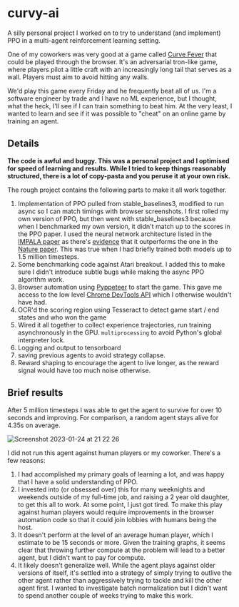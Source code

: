 # curvy-ai

A silly personal project I worked on to try to understand (and implement) PPO in a multi-agent reinforcement learning setting.

One of my coworkers was very good at a game called [Curve Fever](https://curvefever.pro/) that could be played through the browser. It's an adversarial
tron-like game, where players pilot a little craft with an increasingly long tail that serves as a wall. Players must aim to avoid hitting any walls.

We'd play this game every Friday and he frequently beat all of us. I'm a software engineer by trade and I have no ML experience, but I thought, what 
the heck, I'll see if I can train something to beat him. At the very least, I wanted to learn and see if it was possible to "cheat" on an online game
by training an agent.

## Details

**The code is awful and buggy. This was a personal project and I optimised for speed of learning and results. While I tried to keep things reasonably
structured, there is a lot of copy-pasta and you peruse it at your own risk.**

The rough project contains the following parts to make it all work together.

1. Implementation of PPO pulled from stable_baselines3, modified to run async so I can match timings with browser screenshots. I first rolled my own
version of PPO, but then went with stable_baselines3 because when I benchmarked my own version, it didn't match up to the scores in the PPO
paper. I used the neural network architecture listed in the [IMPALA paper](https://arxiv.org/pdf/1802.01561.pdf) as there's 
[evidence](https://openai.com/blog/quantifying-generalization-in-reinforcement-learning/) that it outperforms the one in the 
[Nature paper](https://web.stanford.edu/class/psych209/Readings/MnihEtAlHassibis15NatureControlDeepRL.pdf). This was true when I had briefly trained
both models up to 1.5 million timesteps.
2. Some benchmarking code against Atari breakout. I added this to make sure I didn't introduce subtle bugs while making the async PPO algorithm work.
3. Browser automation using [Pyppeteer](https://github.com/pyppeteer/pyppeteer) to start the game. This gave me access to the low level
[Chrome DevTools API](https://chromedevtools.github.io/devtools-protocol/) which I otherwise wouldn't have had.
4. OCR'd the scoring region using Tesseract to detect game start / end states and who won the game
5. Wired it all together to collect experience trajectories, run training asynchronously in the GPU. `multiprocessing` to avoid Python's global
interpreter lock.
6. Logging and output to tensorboard
7. saving previous agents to avoid strategy collapse.
8. Reward shaping to encourage the agent to live longer, as the reward signal would have too much noise otherwise.

## Brief results

After 5 million timesteps I was able to get the agent to survive for over 10 seconds and improving. For comparison, a random agent stays alive for 4.35s
on average.

![Screenshot 2023-01-24 at 21 22 26](https://user-images.githubusercontent.com/2380110/214419760-98c08598-ad4b-4b68-995c-c5847dbdc7e2.png)

I did not run this agent against human players or my coworker. There's a few reasons:

1. I had accomplished my primary goals of learning a lot, and was happy that I have a solid understanding of PPO.
2. I invested into (or obsessed over) this for many weeknights and weekends outside of my full-time job, and raising a 2 year old daughter, 
to get this all to work. At some point, I just got tired. To make this play against human players would require improvements in the browser
automation code so that it could join lobbies with humans being the host.
3. It doesn't perform at the level of an average human player, which I estimate to be 15 seconds or more. Given the training graphs, it seems 
clear that throwing further compute at the problem will lead to a better agent, but I didn't want to pay for compute.
4. It likely doesn't generalize well. While the agent plays against older versions of itself, it's settled into a strategy of
simply trying to outlive the other agent rather than aggressively trying to tackle and kill the other agent first. I wanted to investigate
batch normalization but I didn't want to spend another couple of weeks trying to make this work.
